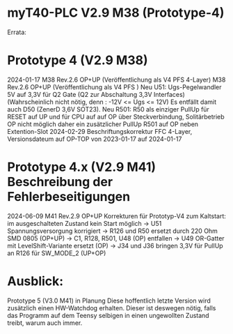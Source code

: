 # myT40-PLC V2.9 M38 (Prototype-4)

Errata:

Prototype 4 (V2.9 M38)
==================================

2024-01-17	M38 Rev.2.6 OP+UP  (Veröffentlichung als V4 PFS 4-Layer)
			M38 Rev.2.6 OP+UP  (Veröffentlichung als V4 PFS )
			Neu U51:  Ugs-Pegelwandler 5V auf 3,3V für Q2 Gate (Q2 zur Abschaltung 3,3V Interfaces) (Wahrscheinlich nicht nötig, denn : -12V <= Ugs <= 12V)
			Es entfällt damit auch D50 (ZenerD 3,6V SOT23).
			Neu R501: R50 als einziger PullUp für RESET auf UP und für CPU auf auf OP über Steckverbindung, Solitärbetrieb OP nicht möglich
			daher ein zusätzlicher PullUp R501 auf OP neben Extention-Slot
2024-02-29	Beschriftungskorrektur FFC 4-Layer, Versionsdateum auf OP-TOP von 2023-01-17 auf 2024-01-17


Prototype 4.x (V2.9 M41) Beschreibung der Fehlerbeseitigungen
==================================

2024-06-09	M41 Rev.2.9 OP+UP Korrekturen für Prototyp-V4 zum Kaltstart: im ausgeschalteten Zustand kein Start möglich
			  -> U51 Spannungsversorgung korrigiert
			  -> R126 und R50 ersetzt durch 220 Ohm SMD 0805  (OP+UP)
			  -> C1, R128, R501, U48 (OP) entfallen
			  -> U49 OR-Gatter mit LevelShift-Variante ersetzt (OP)
			  -> J34 und J36 bringen 3,3V für PullUp an R126 für SW_MODE_2 (UP+OP)
			
Ausblick:
==================================

Prototype 5 (V3.0 M41) in Planung
			Diese hoffentlich letzte Version wird zusätzlich einen HW-Watchdog erhalten.
			Dieser ist deswegen nötig, falls das Programm auf dem Teensy selbigen in einen ungewollten Zustand treibt, warum auch immer.
